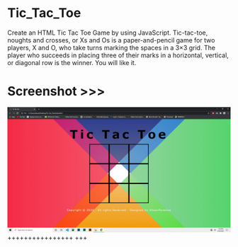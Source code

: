 # Tic_Tac_Toe
Create an HTML Tic Tac Toe Game by using JavaScript. Tic-tac-toe, noughts and crosses, or Xs and Os is a paper-and-pencil game for two players, X and O, who take turns marking the spaces in a 3×3 grid. The player who succeeds in placing three of their marks in a horizontal, vertical, or diagonal row is the winner. You will like it. 

# Screenshot >>>
![alt text](https://github.com/AhsanParadise/Tic_Tac_Toe/blob/master/ScreenShot.jpg?raw=true)
++++++++++++++++
+++
